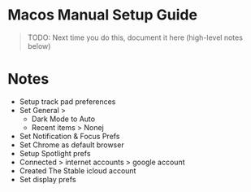 # Macos Manual Setup Guide

> TODO: Next time you do this, document it here (high-level notes below)

# Notes

* Setup track pad preferences
* Set General > 
  * Dark Mode to Auto
  * Recent items > Nonej
* Set Notification & Focus Prefs
* Set Chrome as default browser
* Setup Spotlight prefs
* Connected > internet accounts > google account
* Created The Stable icloud account
* Set display prefs
